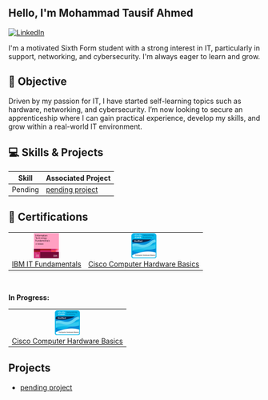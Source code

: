 ## Hello, I'm Mohammad Tausif Ahmed  
<a href="https://linkedin.com/in/mohammadtausifahmed" target="_blank" rel="noopener noreferrer">
  <img src="https://img.shields.io/badge/-LinkedIn-0072b1?&style=for-the-badge&logo=linkedin&logoColor=white" alt="LinkedIn"/>
</a><br>

I'm a motivated Sixth Form student with a strong interest in IT, particularly in support, networking, and cybersecurity. I'm always eager to learn and grow.


## 🎯 Objective

Driven by my passion for IT, I have started self-learning topics such as hardware, networking, and cybersecurity. I’m now looking to secure an apprenticeship where I can gain practical experience, develop my skills, and grow within a real-world IT environment.

## 💻 Skills & Projects

| Skill                                         | Associated Project                                   |
|-----------------------------------------------|----------------------------------------------------|
| Pending           | <a href="https://github.com/Mohammadta07/pending-project">pending project</a>|




## 📜 Certifications
<table>
  <tr>
    <td align="center">
      <a href="https://www.credly.com/badges/e26190e3-d1fd-4527-ad42-747bfcc3bbb1/public_url" target="_blank" rel="noopener noreferrer">
        <img src="https://raw.githubusercontent.com/Mohammadta07/images/main/ibm%20it%20fnd%20bdge.png" alt="IBM IT Fundamentals" width="50"/><br>
        IBM IT Fundamentals
      </a>
    </td>
    <td align="center">
      <a href="https://www.credly.com/org/cisco/badge/computer-hardware-basics" target="_blank" rel="noopener noreferrer">
        <img src="https://raw.githubusercontent.com/Mohammadta07/images/main/ch%20bsics%20c.png" alt="Cisco Computer Hardware Basics" width="50"/><br>
        Cisco Computer Hardware Basics
      </a>
    </td>
  </tr>
</table>

<p>&nbsp;</p> <!-- This adds the gap -->

**In Progress:**

<table>
  <tr>
    <td align="center">
      <a href="https://www.credly.com/org/cisco/badge/computer-hardware-basics" target="_blank" rel="noopener noreferrer">
        <img src="https://raw.githubusercontent.com/Mohammadta07/images/main/ch%20bsics%20c.png" alt="Cisco Computer Hardware Basics" width="50"/><br>
        Cisco Computer Hardware Basics
      </a>
    </td>
  </tr>
</table>



## Projects
- <a href="https://github.com/Mohammadta07/pending-project">pending project</a>
